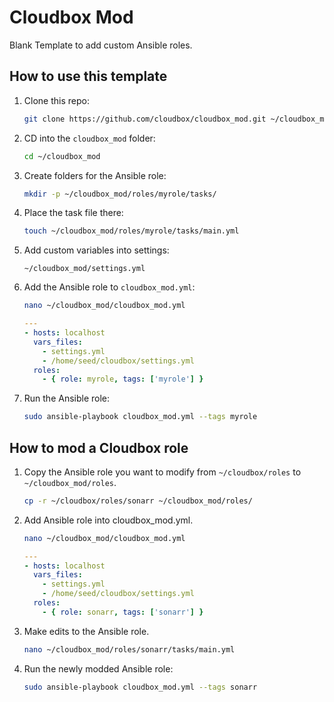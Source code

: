 # Cloudbox Mod
Blank Template to add custom Ansible roles.

## How to use this template

1. Clone this repo:

    ```bash
    git clone https://github.com/cloudbox/cloudbox_mod.git ~/cloudbox_mod
    ```

1. CD into the `cloudbox_mod` folder:

    ```bash
    cd ~/cloudbox_mod
    ```

1. Create folders for the Ansible role:

    ```bash
    mkdir -p ~/cloudbox_mod/roles/myrole/tasks/
    ```

1. Place the task file there:

    ```bash
    touch ~/cloudbox_mod/roles/myrole/tasks/main.yml
    ```

1. Add custom variables into settings:

    ```
    ~/cloudbox_mod/settings.yml
    ```

1. Add the Ansible role to `cloudbox_mod.yml`:

    ```bash
    nano ~/cloudbox_mod/cloudbox_mod.yml
    ```

    ```yaml
    ---
    - hosts: localhost
      vars_files:
        - settings.yml
        - /home/seed/cloudbox/settings.yml
      roles:
        - { role: myrole, tags: ['myrole'] }
    ```

1. Run the Ansible role:

    ```bash
    sudo ansible-playbook cloudbox_mod.yml --tags myrole
    ```


## How to mod a Cloudbox role

1. Copy the Ansible role you want to modify from `~/cloudbox/roles` to `~/cloudbox_mod/roles`.

   ```bash
   cp -r ~/cloudbox/roles/sonarr ~/cloudbox_mod/roles/
   ```

1. Add Ansible role into cloudbox_mod.yml.

    ```bash
    nano ~/cloudbox_mod/cloudbox_mod.yml
    ```

    ```yaml
    ---
    - hosts: localhost
      vars_files:
        - settings.yml
        - /home/seed/cloudbox/settings.yml
      roles:
        - { role: sonarr, tags: ['sonarr'] }
    ```


1. Make edits to the Ansible role. 

   ```bash
   nano ~/cloudbox_mod/roles/sonarr/tasks/main.yml
   ```

1. Run the newly modded Ansible role:

    ```bash
    sudo ansible-playbook cloudbox_mod.yml --tags sonarr
    ```
